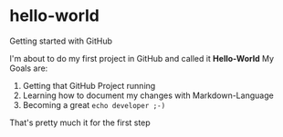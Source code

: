 # hello-world
Getting started with GitHub

I'm about to do my first project in GitHub and called it **Hello-World**
My Goals are:
1. Getting that GitHub Project running
2. Learning how to document my changes with Markdown-Language
3. Becoming a great ` echo developer ;-) ` 

That's pretty much it for the first step
